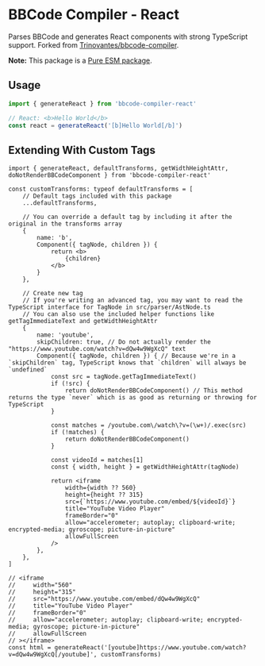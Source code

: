 # BBCode Compiler - React

Parses BBCode and generates React components with strong TypeScript support. Forked from [Trinovantes/bbcode-compiler](https://github.com/Trinovantes/bbcode-compiler).

**Note:** This package is a [Pure ESM package](https://gist.github.com/sindresorhus/a39789f98801d908bbc7ff3ecc99d99c).

## Usage

```ts
import { generateReact } from 'bbcode-compiler-react'

// React: <b>Hello World</b>
const react = generateReact('[b]Hello World[/b]')
```

<!--
    TODO: Touch on API capabilities a bit more, such as:
        * Built-in utils
        * DoNotRenderBBCodeError
        * Rendering performance & why you should use this anyway (~5x slower than bbcode-compiler)
        * Graceful error handling
-->

## Extending With Custom Tags

```tsx
import { generateReact, defaultTransforms, getWidthHeightAttr, doNotRenderBBCodeComponent } from 'bbcode-compiler-react'

const customTransforms: typeof defaultTransforms = [
    // Default tags included with this package
    ...defaultTransforms,

    // You can override a default tag by including it after the original in the transforms array
    {
        name: 'b',
        Component({ tagNode, children }) {
            return <b>
                {children}
            </b>
        }
    },

    // Create new tag
    // If you're writing an advanced tag, you may want to read the TypeScript interface for TagNode in src/parser/AstNode.ts
    // You can also use the included helper functions like getTagImmediateText and getWidthHeightAttr
    {
        name: 'youtube',
        skipChildren: true, // Do not actually render the "https://www.youtube.com/watch?v=dQw4w9WgXcQ" text
        Component({ tagNode, children }) { // Because we're in a `skipChildren` tag, TypeScript knows that `children` will always be `undefined`
            const src = tagNode.getTagImmediateText()
            if (!src) {
                return doNotRenderBBCodeComponent() // This method returns the type `never` which is as good as returning or throwing for TypeScript
            }

            const matches = /youtube.com\/watch\?v=(\w+)/.exec(src)
            if (!matches) {
                return doNotRenderBBCodeComponent()
            }

            const videoId = matches[1]
            const { width, height } = getWidthHeightAttr(tagNode)

            return <iframe
                width={width ?? 560}
                height={height ?? 315}
                src={`https://www.youtube.com/embed/${videoId}`}
                title="YouTube Video Player"
                frameBorder="0"
                allow="accelerometer; autoplay; clipboard-write; encrypted-media; gyroscope; picture-in-picture"
                allowFullScreen
            />
        },
    },
]

// <iframe
//     width="560"
//     height="315"
//     src="https://www.youtube.com/embed/dQw4w9WgXcQ"
//     title="YouTube Video Player"
//     frameBorder="0"
//     allow="accelerometer; autoplay; clipboard-write; encrypted-media; gyroscope; picture-in-picture"
//     allowFullScreen
// ></iframe>
const html = generateReact('[youtube]https://www.youtube.com/watch?v=dQw4w9WgXcQ[/youtube]', customTransforms)
```

